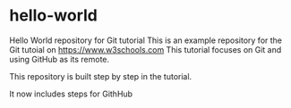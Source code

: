 # hello-world
Hello World repository for Git tutorial
This is an example repository for the Git tutoial on https://www.w3schools.com
This tutorial focuses on Git and using GitHub as its remote.

This repository is built step by step in the tutorial.

It now includes steps for GithHub
